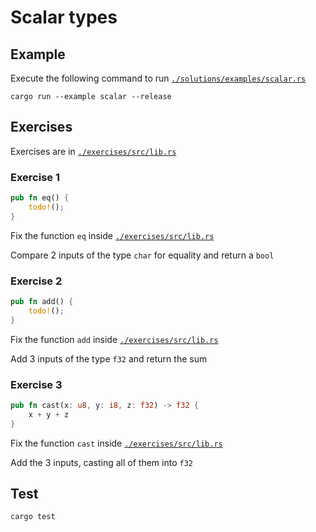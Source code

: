 # Scalar types

## Example

Execute the following command to run [`./solutions/examples/scalar.rs`](./solutions/examples/scalar.rs)

```shell
cargo run --example scalar --release
```

## Exercises

Exercises are in [`./exercises/src/lib.rs`](./exercises/src/lib.rs)

### Exercise 1

```rust
pub fn eq() {
    todo!();
}
```

Fix the function `eq` inside [`./exercises/src/lib.rs`](./exercises/src/lib.rs)

Compare 2 inputs of the type `char` for equality and return a `bool`

### Exercise 2

```rust
pub fn add() {
    todo!();
}
```

Fix the function `add` inside [`./exercises/src/lib.rs`](./exercises/src/lib.rs)

Add 3 inputs of the type `f32` and return the sum

### Exercise 3

```rust
pub fn cast(x: u8, y: i8, z: f32) -> f32 {
    x + y + z
}
```

Fix the function `cast` inside [`./exercises/src/lib.rs`](./exercises/src/lib.rs)

Add the 3 inputs, casting all of them into `f32`

## Test

```shell
cargo test
```
